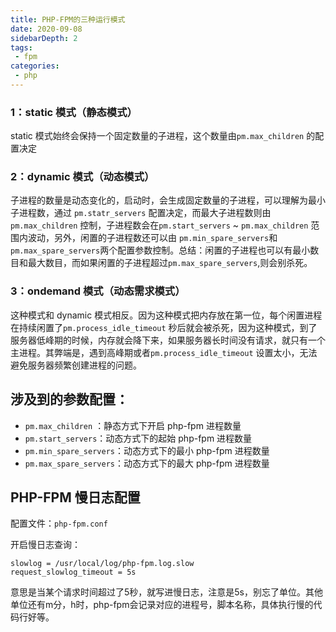 ```yaml
---
title: PHP-FPM的三种运行模式
date: 2020-09-08
sidebarDepth: 2
tags:
 - fpm
categories:
 - php
---
```


### 1：static 模式（静态模式）

static 模式始终会保持一个固定数量的子进程，这个数量由`pm.max_children` 的配置决定

### 2：dynamic 模式（动态模式）

子进程的数量是动态变化的，启动时，会生成固定数量的子进程，可以理解为最小子进程数，通过 `pm.statr_servers` 配置决定，而最大子进程数则由`pm.max_children` 控制，子进程数会在`pm.start_servers` ~ `pm.max_children` 范围内波动，另外，闲置的子进程数还可以由 `pm.min_spare_servers`和 `pm.max_spare_servers`两个配置参数控制。总结：闲置的子进程也可以有最小数目和最大数目，而如果闲置的子进程超过`pm.max_spare_servers`,则会别杀死。

### 3：ondemand 模式（动态需求模式）

这种模式和 dynamic 模式相反。因为这种模式把内存放在第一位，每个闲置进程在持续闲置了`pm.process_idle_timeout` 秒后就会被杀死，因为这种模式，到了服务器低峰期的时候，内存就会降下来，如果服务器长时间没有请求，就只有一个主进程。其弊端是，遇到高峰期或者`pm.process_idle_timeout` 设置太小，无法避免服务器频繁创建进程的问题。



## 涉及到的参数配置：

- `pm.max_children` ：静态方式下开启 php-fpm 进程数量
- `pm.start_servers`：动态方式下的起始 php-fpm 进程数量
- `pm.min_spare_servers`：动态方式下的最小 php-fpm 进程数量
- `pm.max_spare_servers`：动态方式下的最大 php-fpm 进程数量



## PHP-FPM 慢日志配置

配置文件：`php-fpm.conf`

开启慢日志查询：

```shell
slowlog = /usr/local/log/php-fpm.log.slow
request_slowlog_timeout = 5s
```

意思是当某个请求时间超过了5秒，就写进慢日志，注意是5s，别忘了单位。其他单位还有m分，h时，php-fpm会记录对应的进程号，脚本名称，具体执行慢的代码行好等。